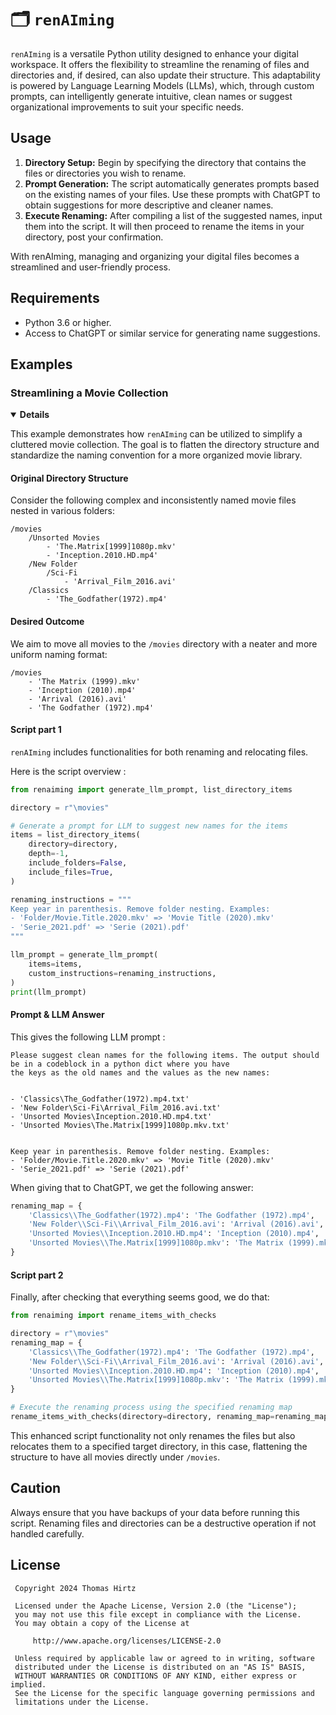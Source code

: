 # 🗂️ `renAIming`

`renAIming` is a versatile Python utility designed to enhance your digital workspace. It offers the flexibility to streamline the renaming of files and directories and, if desired, can also update their structure. This adaptability is powered by Language Learning Models (LLMs), which, through custom prompts, can intelligently generate intuitive, clean names or suggest organizational improvements to suit your specific needs.

## Usage

1. **Directory Setup:** Begin by specifying the directory that contains the files or directories you wish to rename. 
2. **Prompt Generation:** The script automatically generates prompts based on the existing names of your files. Use these prompts with ChatGPT to obtain suggestions for more descriptive and cleaner names. 
3. **Execute Renaming:** After compiling a list of the suggested names, input them into the script. It will then proceed to rename the items in your directory, post your confirmation.

With renAIming, managing and organizing your digital files becomes a streamlined and user-friendly process.

## Requirements

- Python 3.6 or higher.
- Access to ChatGPT or similar service for generating name suggestions.

## Examples

### Streamlining a Movie Collection

<details open>
  <summary><b>Details</b></summary>

This example demonstrates how `renAIming` can be utilized to simplify a cluttered movie collection. The goal is to flatten the directory structure and standardize the naming convention for a more organized movie library.

#### Original Directory Structure

Consider the following complex and inconsistently named movie files nested in various folders:

```
/movies
    /Unsorted Movies
        - 'The.Matrix[1999]1080p.mkv'
        - 'Inception.2010.HD.mp4'
    /New Folder
        /Sci-Fi
            - 'Arrival_Film_2016.avi'
    /Classics
        - 'The_Godfather(1972).mp4'
```

#### Desired Outcome

We aim to move all movies to the `/movies` directory with a neater and more uniform naming format:

```
/movies
    - 'The Matrix (1999).mkv'
    - 'Inception (2010).mp4'
    - 'Arrival (2016).avi'
    - 'The Godfather (1972).mp4'
```

#### Script part 1

`renAIming` includes functionalities for both renaming and relocating files.

Here is the script overview :
```python
from renaiming import generate_llm_prompt, list_directory_items

directory = r"\movies"

# Generate a prompt for LLM to suggest new names for the items
items = list_directory_items(
    directory=directory,
    depth=-1,
    include_folders=False,
    include_files=True,
)

renaming_instructions = """
Keep year in parenthesis. Remove folder nesting. Examples:
- 'Folder/Movie.Title.2020.mkv' => 'Movie Title (2020).mkv'
- 'Serie_2021.pdf' => 'Serie (2021).pdf'
"""

llm_prompt = generate_llm_prompt(
    items=items,
    custom_instructions=renaming_instructions,
)
print(llm_prompt)
```

#### Prompt & LLM Answer

This gives the following LLM prompt :
```
Please suggest clean names for the following items. The output should be in a codeblock in a python dict where you have 
the keys as the old names and the values as the new names:


- 'Classics\The_Godfather(1972).mp4.txt'
- 'New Folder\Sci-Fi\Arrival_Film_2016.avi.txt'
- 'Unsorted Movies\Inception.2010.HD.mp4.txt'
- 'Unsorted Movies\The.Matrix[1999]1080p.mkv.txt'


Keep year in parenthesis. Remove folder nesting. Examples:
- 'Folder/Movie.Title.2020.mkv' => 'Movie Title (2020).mkv'
- 'Serie_2021.pdf' => 'Serie (2021).pdf'
```

When giving that to ChatGPT, we get the following answer:
```python
renaming_map = {
    'Classics\\The_Godfather(1972).mp4': 'The Godfather (1972).mp4',
    'New Folder\\Sci-Fi\\Arrival_Film_2016.avi': 'Arrival (2016).avi',
    'Unsorted Movies\\Inception.2010.HD.mp4': 'Inception (2010).mp4',
    'Unsorted Movies\\The.Matrix[1999]1080p.mkv': 'The Matrix (1999).mkv'
}
```

#### Script part 2

Finally, after checking that everything seems good, we do that:
```python
from renaiming import rename_items_with_checks

directory = r"\movies"
renaming_map = {
    'Classics\\The_Godfather(1972).mp4': 'The Godfather (1972).mp4',
    'New Folder\\Sci-Fi\\Arrival_Film_2016.avi': 'Arrival (2016).avi',
    'Unsorted Movies\\Inception.2010.HD.mp4': 'Inception (2010).mp4',
    'Unsorted Movies\\The.Matrix[1999]1080p.mkv': 'The Matrix (1999).mkv'
}

# Execute the renaming process using the specified renaming map
rename_items_with_checks(directory=directory, renaming_map=renaming_map)
```

This enhanced script functionality not only renames the files but also relocates them to a specified target directory, in this case, flattening the structure to have all movies directly under `/movies`.

</details>

## Caution

Always ensure that you have backups of your data before running this script. Renaming files and directories can be a destructive operation if not handled carefully.

## License

     Copyright 2024 Thomas Hirtz

     Licensed under the Apache License, Version 2.0 (the "License");
     you may not use this file except in compliance with the License.
     You may obtain a copy of the License at

         http://www.apache.org/licenses/LICENSE-2.0

     Unless required by applicable law or agreed to in writing, software
     distributed under the License is distributed on an "AS IS" BASIS,
     WITHOUT WARRANTIES OR CONDITIONS OF ANY KIND, either express or implied.
     See the License for the specific language governing permissions and
     limitations under the License.

